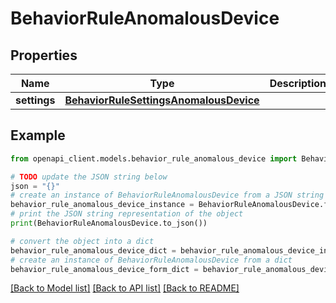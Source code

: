 # BehaviorRuleAnomalousDevice


## Properties

Name | Type | Description | Notes
------------ | ------------- | ------------- | -------------
**settings** | [**BehaviorRuleSettingsAnomalousDevice**](BehaviorRuleSettingsAnomalousDevice.md) |  | [optional] 

## Example

```python
from openapi_client.models.behavior_rule_anomalous_device import BehaviorRuleAnomalousDevice

# TODO update the JSON string below
json = "{}"
# create an instance of BehaviorRuleAnomalousDevice from a JSON string
behavior_rule_anomalous_device_instance = BehaviorRuleAnomalousDevice.from_json(json)
# print the JSON string representation of the object
print(BehaviorRuleAnomalousDevice.to_json())

# convert the object into a dict
behavior_rule_anomalous_device_dict = behavior_rule_anomalous_device_instance.to_dict()
# create an instance of BehaviorRuleAnomalousDevice from a dict
behavior_rule_anomalous_device_form_dict = behavior_rule_anomalous_device.from_dict(behavior_rule_anomalous_device_dict)
```
[[Back to Model list]](../README.md#documentation-for-models) [[Back to API list]](../README.md#documentation-for-api-endpoints) [[Back to README]](../README.md)


